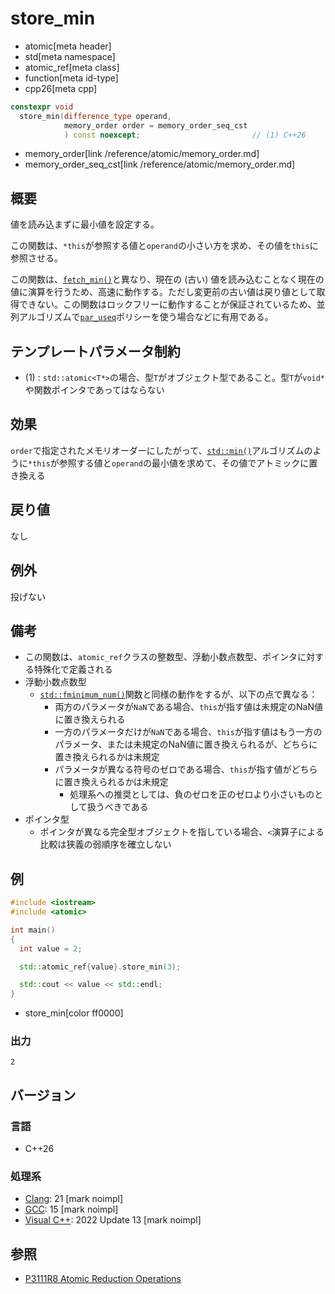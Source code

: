 # store_min
* atomic[meta header]
* std[meta namespace]
* atomic_ref[meta class]
* function[meta id-type]
* cpp26[meta cpp]

```cpp
constexpr void
  store_min(difference_type operand,
            memory_order order = memory_order_seq_cst
            ) const noexcept;                         // (1) C++26
```
* memory_order[link /reference/atomic/memory_order.md]
* memory_order_seq_cst[link /reference/atomic/memory_order.md]

## 概要
値を読み込まずに最小値を設定する。

この関数は、`*this`が参照する値と`operand`の小さい方を求め、その値を`this`に参照させる。

この関数は、[`fetch_min()`](fetch_min.md)と異なり、現在の (古い) 値を読み込むことなく現在の値に演算を行うため、高速に動作する。ただし変更前の古い値は戻り値として取得できない。この関数はロックフリーに動作することが保証されているため、並列アルゴリズムで[`par_useq`](/reference/execution/execution/execution_policy.md)ポリシーを使う場合などに有用である。


## テンプレートパラメータ制約
- (1) : `std::atomic<T*>`の場合、型`T`がオブジェクト型であること。型`T`が`void*`や関数ポインタであってはならない


## 効果
`order`で指定されたメモリオーダーにしたがって、[`std::min()`](/reference/algorithm/min.md)アルゴリズムのように`*this`が参照する値と`operand`の最小値を求めて、その値でアトミックに置き換える


## 戻り値
なし


## 例外
投げない


## 備考
- この関数は、`atomic_ref`クラスの整数型、浮動小数点数型、ポインタに対する特殊化で定義される
- 浮動小数点数型
    - [`std::fminimum_num()`](/reference/cmath/fminimum_num.md)関数と同様の動作をするが、以下の点で異なる：
        - 両方のパラメータが`NaN`である場合、`this`が指す値は未規定のNaN値に置き換えられる
        - 一方のパラメータだけが`NaN`である場合、`this`が指す値はもう一方のパラメータ、または未規定のNaN値に置き換えられるが、どちらに置き換えられるかは未規定
        - パラメータが異なる符号のゼロである場合、`this`が指す値がどちらに置き換えられるかは未規定
            - 処理系への推奨としては、負のゼロを正のゼロより小さいものとして扱うべきである
- ポインタ型
    - ポインタが異なる完全型オブジェクトを指している場合、`<`演算子による比較は狭義の弱順序を確立しない


## 例
```cpp example
#include <iostream>
#include <atomic>

int main()
{
  int value = 2;

  std::atomic_ref{value}.store_min(3);

  std::cout << value << std::endl;
}
```
* store_min[color ff0000]

### 出力
```
2
```

## バージョン
### 言語
- C++26

### 処理系
- [Clang](/implementation.md#clang): 21 [mark noimpl]
- [GCC](/implementation.md#gcc): 15 [mark noimpl]
- [Visual C++](/implementation.md#visual_cpp): 2022 Update 13 [mark noimpl]


## 参照
- [P3111R8 Atomic Reduction Operations](https://open-std.org/jtc1/sc22/wg21/docs/papers/2025/p3111r8.html)